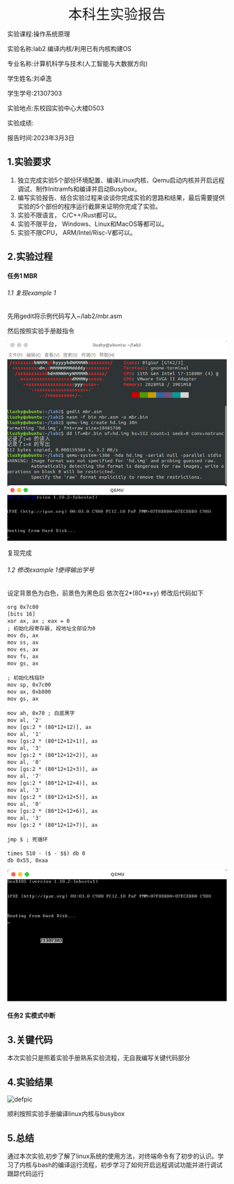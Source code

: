 <center><font size=6>本科生实验报告</font></center>

实验课程:操作系统原理

实验名称:lab2 编译内核/利用已有内核构建OS

专业名称:计算机科学与技术(人工智能与大数据方向)

学生姓名:刘卓逸

学生学号:21307303

实验地点:东校园实验中心大楼D503

实验成绩:

报告时间:2023年3月3日

<div style="page-break-after:always"></div>

## 1.实验要求

1. 独立完成实验5个部份环境配置、编译Linux内核、Qemu启动内核并开启远程调试、制作Initramfs和编译并启动Busybox。
2. 编写实验报告、结合实验过程来谈谈你完成实验的思路和结果，最后需要提供实验的5个部份的程序运行截屏来证明你完成了实验。
3. 实验不限语言， C/C++/Rust都可以。
4. 实验不限平台， Windows、Linux和MacOS等都可以。
5. 实验不限CPU， ARM/Intel/Risc-V都可以。

## 2.实验过程

#### 任务1 MBR

###### 1.1 复现example 1

先用gedit将示例代码写入~/lab2/mbr.asm

然后按照实验手册敲指令

![1678434205352](image/lab2-21307303-刘卓逸/1678434205352.png)

复现完成

###### 1.2 修改example 1使得输出学号

设定背景色为白色，前景色为黑色后
依次在2*(80*x+y)
修改后代码如下
```
org 0x7c00
[bits 16]
xor ax, ax ; eax = 0
; 初始化段寄存器, 段地址全部设为0
mov ds, ax
mov ss, ax
mov es, ax
mov fs, ax
mov gs, ax

; 初始化栈指针
mov sp, 0x7c00
mov ax, 0xb800
mov gs, ax

mov ah, 0x70 ; 白底黑字
mov al, '2'
mov [gs:2 * (80*12+12)], ax
mov al, '1'
mov [gs:2 * (80*12+12+1)], ax
mov al, '3'
mov [gs:2 * (80*12+12+2)], ax
mov al, '0'
mov [gs:2 * (80*12+12+3)], ax
mov al, '7'
mov [gs:2 * (80*12+12+4)], ax
mov al, '3'
mov [gs:2 * (80*12+12+5)], ax
mov al, '0'
mov [gs:2 * (80*12+12+6)], ax
mov al, '3'
mov [gs:2 * (80*12+12+7)], ax

jmp $ ; 死循环

times 510 - ($ - $$) db 0
db 0x55, 0xaa
```
![1678435342771](image/lab2-21307303-刘卓逸/1678435342771.png)

#### 任务2 实模式中断
## 3.关键代码

本次实验只是照着实验手册熟系实验流程，无自我编写关键代码部分

## 4.实验结果

![defpic](image/lab1/1677429442295.png)

顺利按照实验手册编译linux内核与busybox

## 5.总结

通过本次实验,初步了解了linux系统的使用方法，对终端命令有了初步的认识。学习了内核与bash的编译运行流程，初步学习了如何开启远程调试功能并进行调试跟踪代码运行

<style>
    img[alt="defpic"]{
        width:450px;
    }
</style>
